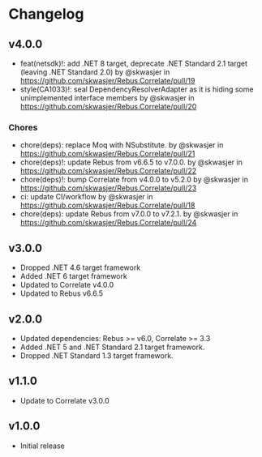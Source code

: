 # Changelog

## v4.0.0

- feat(netsdk)!: add .NET 8 target, deprecate .NET Standard 2.1 target (leaving .NET Standard 2.0) by @skwasjer in https://github.com/skwasjer/Rebus.Correlate/pull/19
- style(CA1033)!: seal DependencyResolverAdapter as it is hiding some unimplemented interface members by @skwasjer in https://github.com/skwasjer/Rebus.Correlate/pull/20

### Chores
- chore(deps): replace Moq with NSubstitute. by @skwasjer in https://github.com/skwasjer/Rebus.Correlate/pull/21
- chore(deps)!: update Rebus from v6.6.5 to v7.0.0. by @skwasjer in https://github.com/skwasjer/Rebus.Correlate/pull/22
- chore(deps)!: bump Correlate from v4.0.0 to v5.2.0 by @skwasjer in https://github.com/skwasjer/Rebus.Correlate/pull/23
- ci: update CI/workflow by @skwasjer in https://github.com/skwasjer/Rebus.Correlate/pull/18
- chore(deps): update Rebus from v7.0.0 to v7.2.1. by @skwasjer in https://github.com/skwasjer/Rebus.Correlate/pull/24

## v3.0.0

- Dropped .NET 4.6 target framework
- Added .NET 6 target framework
- Updated to Correlate v4.0.0
- Updated to Rebus v6.6.5

## v2.0.0

- Updated dependencies: Rebus >= v6.0, Correlate >= 3.3
- Added .NET 5 and .NET Standard 2.1 target framework.
- Dropped .NET Standard 1.3 target framework.

## v1.1.0

- Update to Correlate v3.0.0

## v1.0.0

- Initial release
